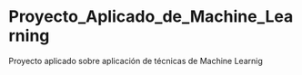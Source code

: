 # Proyecto_Aplicado_de_Machine_Learning
Proyecto aplicado sobre aplicación de técnicas de Machine Learnig
